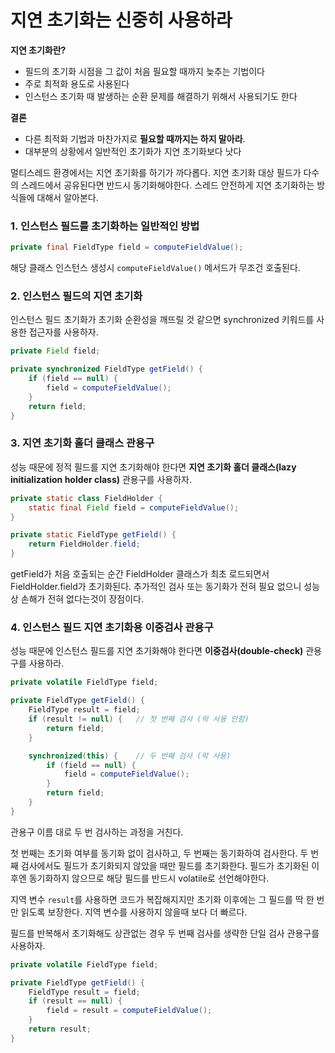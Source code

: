 # 지연 초기화는 신중히 사용하라
**지연 초기화란?**
* 필드의 초기화 시점을 그 값이 처음 필요할 때까지 늦추는 기법이다
* 주로 최적화 용도로 사용된다
* 인스턴스 초기화 때 발생하는 순환 문제를 해결하기 위해서 사용되기도 한다

**결론**
* 다른 최적화 기법과 마찬가지로 **필요할 때까지는 하지 말아라**.
* 대부분의 상황에서 일반적인 초기화가 지연 초기화보다 낫다

멀티스레드 환경에서는 지연 초기화를 하기가 까다롭다. 지연 초기화 대상 필드가 다수의 스레드에서 공유된다면 반드시 동기화해야한다. 스레드 안전하게 지연 초기화하는 방식들에 대해서 알아본다.

### 1. 인스턴스 필드를 초기화하는 일반적인 방법
```java
private final FieldType field = computeFieldValue();
```
해당 클래스 인스턴스 생성시 `computeFieldValue()` 메서드가 무조건 호출된다.

### 2. 인스턴스 필드의 지연 초기화
인스턴스 필드 초기화가 초기화 순환성을 깨뜨릴 것 같으면 synchronized 키워드를 사용한 접근자를 사용하자.
```java
private Field field;

private synchronized FieldType getField() {
    if (field == null) {
        field = computeFieldValue();
    }
    return field;
}
```
### 3. 지연 초기화 홀더 클래스 관용구
성능 때문에 정적 필드를 지연 초기화해야 한다면 **지연 초기화 홀더 클래스(lazy initialization holder class)** 관용구를 사용하자.

```java
private static class FieldHolder {
    static final Field field = computeFieldValue();
}

private static FieldType getField() {
    return FieldHolder.field;
}
```
getField가 처음 호출되는 순간 FieldHolder 클래스가 최초 로드되면서 FieldHolder.field가 초기화된다. 추가적인 검사 또는 동기화가 전혀 필요 없으니 성능상 손해가 전혀 없다는것이 장점이다.

### 4. 인스턴스 필드 지연 초기화용 이중검사 관용구
성능 때문에 인스턴스 필드를 지연 초기화해야 한다면 **이중검사(double-check)** 관용구를 사용하라.

```java
private volatile FieldType field;

private FieldType getField() {
    FieldType result = field;
    if (result != null) {   // 첫 번째 검사 (락 사용 안함)
        return field;
    }

    synchronized(this) {    // 두 번째 검사 (락 사용)
        if (field == null) {
            field = computeFieldValue();
        }
        return field;
    }
}
```
관용구 이름 대로 두 번 검사하는 과정을 거친다.

첫 번째는 초기화 여부를 동기화 없이 검사하고, 두 번째는 동기화하여 검사한다. 두 번째 검사에서도 필드가 초기화되지 않았을 때만 필드를 초기화한다. 필드가 초기화된 이후엔 동기화하지 않으므로 해당 필드를 반드시 volatile로 선언해야한다. 

지역 변수 `result`를 사용하면 코드가 복잡해지지만 초기화 이후에는 그 필드를 딱 한 번만 읽도록 보장한다. 지역 변수를 사용하지 않을때 보다 더 빠르다.

필드를 반복해서 초기화해도 상관없는 경우 두 번째 검사를 생략한 단일 검사 관용구를 사용하자.
```java
private volatile FieldType field;

private FieldType getField() {
    FieldType result = field;
    if (result == null) {
        field = result = computeFieldValue();
    }
    return result;
}
```